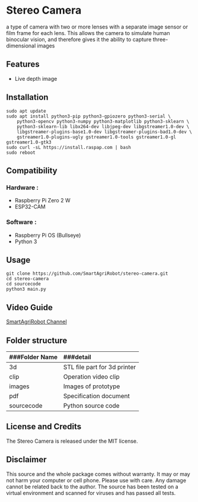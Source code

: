 # Stereo Camera
a type of camera with two or more lenses with a separate image sensor or film frame for each lens. This allows the camera to simulate human binocular vision, and therefore gives it the ability to capture three-dimensional images

## Features
* Live depth image

## Installation
```
sudo apt update
sudo apt install python3-pip python3-gpiozero python3-serial \
	python3-opencv python3-numpy python3-matplotlib python3-sklearn \
	python3-sklearn-lib libx264-dev libjpeg-dev libgstreamer1.0-dev \
	libgstreamer-plugins-base1.0-dev libgstreamer-plugins-bad1.0-dev \
	gstreamer1.0-plugins-ugly gstreamer1.0-tools gstreamer1.0-gl gstreamer1.0-gtk3
sudo curl -sL https://install.raspap.com | bash
sudo reboot
```
## Compatibility
### Hardware :
* Raspberry Pi Zero 2 W
* ESP32-CAM

### Software :
* Raspberry Pi OS (Bullseye)
* Python 3

## Usage
```
git clone https://github.com/SmartAgriRobot/stereo-camera.git
cd stereo-camera
cd sourcecode
python3 main.py
```
## Video Guide
[SmartAgriRobot Channel](https://www.youtube.com/channel/UCOgiOXJ43hnMZIsxGAZKoPQ)

## Folder structure
| ###Folder Name  | ###detail  |
| :------------ |:---------------|
| 3d            | STL file part for 3d printer |
| clip          | Operation video clip       |
| images        | Images of prototype        |
| pdf           | Specification document        |
| sourcecode    | Python source code        |

## License and Credits
The Stereo Camera is released under the MIT license.

## Disclaimer
This source and the whole package comes without warranty. It may or may not harm your computer or cell phone. Please use with care. Any damage cannot be related back to the author. The source has been tested on a virtual environment and scanned for viruses and has passed all tests.
